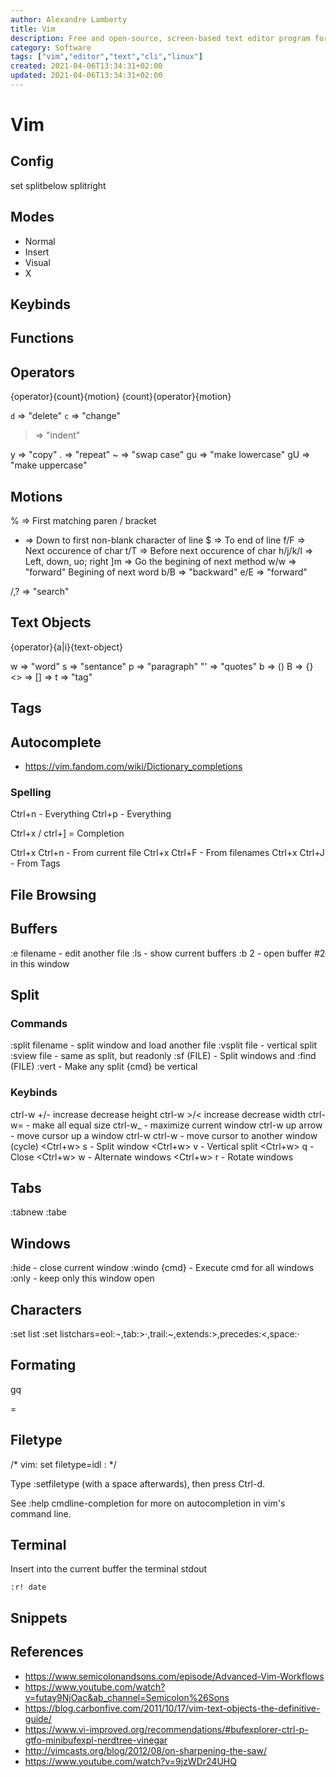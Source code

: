 ```yaml
---
author: Alexandre Lamberty
title: Vim 
description: Free and open-source, screen-based text editor program for Unix
category: Software
tags: ["vim","editor","text","cli","linux"]
created: 2021-04-06T13:34:31+02:00
updated: 2021-04-06T13:34:31+02:00
---
```

# Vim

## Config

set splitbelow splitright

## Modes

* Normal
* Insert
* Visual
* X

## Keybinds

## Functions

## Operators

{operator}{count}{motion}
{count}{operator}{motion}

`d` => "delete"
`c` => "change"

> => "indent"

y => "copy"
. => "repeat"
~ => "swap case"
gu => "make lowercase"
gU => "make uppercase"

## Motions

% => First matching paren / bracket

  - => Down to first non-blank character of line
  $ => To end of line
  f/F => Next occurence of char
  t/T => Before next occurence of char
  h/j/k/l => Left, down, uo; right
  ]m => Go the begining of next method
  w/w => "forward" Begining of next word
  b/B => "backward"
  e/E => "forward"

/,? => "search"

## Text Objects

{operator}{a|i}{text-object}

w => "word"
s => "sentance"
p => "paragraph"
"' => "quotes"
b => ()
B => {}
<> =>
[] =>
t => "tag"

## Tags

## Autocomplete 
- https://vim.fandom.com/wiki/Dictionary_completions

### Spelling

Ctrl+n - Everything
Ctrl+p - Everything

Ctrl+x / ctrl+] = Completion

Ctrl+x Ctrl+n - From current file
Ctrl+x Ctrl+F - From filenames
Ctrl+x Ctrl+J - From Tags

## File Browsing  

## Buffers

:e filename - edit another file
:ls - show current buffers
:b 2 - open buffer #2 in this window

## Split 

### Commands

:split filename - split window and load another file
:vsplit file - vertical split
:sview file - same as split, but readonly
:sf (FILE) - Split windows and :find (FILE)
:vert - Make any split {cmd} be vertical

### Keybinds

ctrl-w +/- increase decrease height
ctrl-w >/< increase decrease width
ctrl-w= - make all equal size
ctrl-w\_ - maximize current window
ctrl-w up arrow - move cursor up a window
ctrl-w ctrl-w - move cursor to another window (cycle)
<Ctrl+w> s - Split window
<Ctrl+w> v - Vertical split
<Ctrl+w> q - Close
<Ctrl+w> w - Alternate windows
<Ctrl+w> r - Rotate windows

## Tabs

:tabnew
:tabe


## Windows

:hide - close current window
:windo {cmd} - Execute cmd for all windows
:only - keep only this window open

## Characters

:set list 
:set listchars=eol:¬,tab:>·,trail:~,extends:>,precedes:<,space:·

## Formating

gq

=

## Filetype

/* vim: set filetype=idl : */ 

Type :setfiletype (with a space afterwards), then press Ctrl-d.

See :help cmdline-completion for more on autocompletion in vim's command line.

## Terminal

Insert into the current buffer the terminal stdout
```vim
:r! date
```
## Snippets

## References

- https://www.semicolonandsons.com/episode/Advanced-Vim-Workflows
- https://www.youtube.com/watch?v=futay9NjOac&ab_channel=Semicolon%26Sons
- https://blog.carbonfive.com/2011/10/17/vim-text-objects-the-definitive-guide/
- https://www.vi-improved.org/recommendations/#bufexplorer-ctrl-p-gtfo-minibufexpl-nerdtree-vinegar
- http://vimcasts.org/blog/2012/08/on-sharpening-the-saw/
- https://www.youtube.com/watch?v=9jzWDr24UHQ
